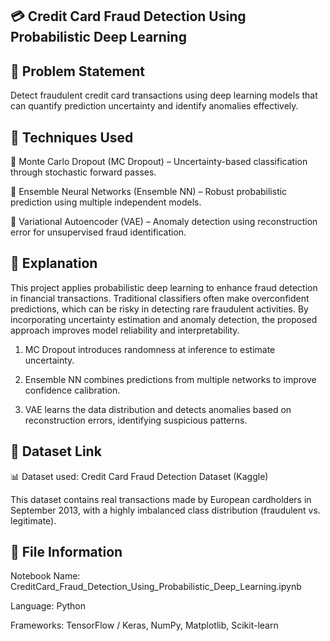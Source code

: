 ## 💳 Credit Card Fraud Detection Using Probabilistic Deep Learning 

## 🧠 Problem Statement ##

Detect fraudulent credit card transactions using deep learning models that can quantify prediction uncertainty and identify anomalies effectively.

## 🧩 Techniques Used ##

🔹 Monte Carlo Dropout (MC Dropout) – Uncertainty-based classification through stochastic forward passes.

🔹 Ensemble Neural Networks (Ensemble NN) – Robust probabilistic prediction using multiple independent models.

🔹 Variational Autoencoder (VAE) – Anomaly detection using reconstruction error for unsupervised fraud identification.

## 📘 Explanation ##

This project applies probabilistic deep learning to enhance fraud detection in financial transactions. Traditional classifiers often make overconfident predictions, which can be risky in detecting rare fraudulent activities.
By incorporating uncertainty estimation and anomaly detection, the proposed approach improves model reliability and interpretability.

1. MC Dropout introduces randomness at inference to estimate uncertainty.

2. Ensemble NN combines predictions from multiple networks to improve confidence calibration.

3. VAE learns the data distribution and detects anomalies based on reconstruction errors, identifying suspicious patterns.

## 📂 Dataset Link ##

📊 Dataset used: Credit Card Fraud Detection Dataset (Kaggle)

This dataset contains real transactions made by European cardholders in September 2013, with a highly imbalanced class distribution (fraudulent vs. legitimate).

## 🧾 File Information ##

Notebook Name: CreditCard_Fraud_Detection_Using_Probabilistic_Deep_Learning.ipynb

Language: Python

Frameworks: TensorFlow / Keras, NumPy, Matplotlib, Scikit-learn
